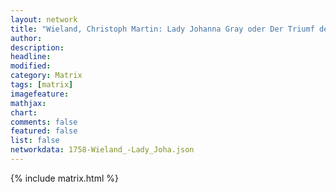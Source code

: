 ```yaml
---
layout: network
title: "Wieland, Christoph Martin: Lady Johanna Gray oder Der Triumf der Religion (1758)"
author:
description:
headline:
modified:
category: Matrix
tags: [matrix]
imagefeature: 
mathjax: 
chart: 
comments: false
featured: false
list: false
networkdata: 1758-Wieland_-Lady_Joha.json
---
```

{% include matrix.html %}
